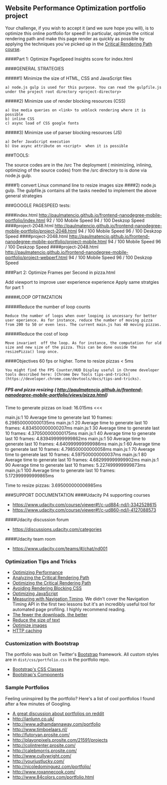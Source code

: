 ## Website Performance Optimization portfolio project

Your challenge, if you wish to accept it (and we sure hope you will), is to optimize this online portfolio for speed! In particular, optimize the critical rendering path and make this page render as quickly as possible by applying the techniques you've picked up in the [Critical Rendering Path course](https://www.udacity.com/course/ud884).

####Part 1: Optimize PageSpeed Insights score for index.html

####GENERAL STRATEGIES

#####1) Minimize the size of HTML, CSS and JavaScript files

	a) node.js gulp is used for this purpose. You can read the gulpfile.js under the project root directory <project-directory>

#####2) Minimize use of render blocking resources (CSS)

	a) Use media queries on <link> to unblock rendering where it is possible
	b) inline CSS
	c) async load of CSS google fonts


#####3) Minimize use of parser blocking resources (JS)

	a) Defer JavaScript execution
	b) Use async attribute on <script>  when it is possible


###TOOLS:

The source codes are in the <project directory>/src
The deployment ( minimiziing, inlining, optimizing of the source codes) from the <project-directory>/src  directory to <project-directory> is done via node.js gulp.

####1) convert Linux command line to resize  images size
####2) node.js gulp. The gulpfile.js contains all the tasks needed to implement the above general strategies


###GOOGLE PAGESPEED tests:

####index.html http://paulmatencio.github.io/frontend-nanodegree-mobile-portfolio/index.html
	92 / 100 Mobile Speed
	94 / 100 Deskzop Speed
####project-2048.html http://paulmatencio.github.io/frontend-nanodegree-mobile-portfolio/project-2048.html
	94 / 100 Mobile Speed
	96 / 100 Deskzop Speed
####project-2048.html http://paulmatencio.github.io/frontend-nanodegree-mobile-portfolio/project-mobile.html
	94 / 100 Mobile Speed
	96 / 100 Deskzop Speed
####project-2048.html http://paulmatencio.github.io/frontend-nanodegree-mobile-portfolio/project-webperf.html
	94 / 100 Mobile Speed
	96 / 100 Deskzop Speed


###Part 2: Optimize Frames per Second in pizza.html

Add viewport to improve user experience experience
Apply same stratgies for part 1

#####LOOP OPTIMZATION

#####Reduce the number of loop counts

	Reduce the number of loops when over looping is uncessary for better user eperience. As for instance, reduce the number of moving pizza from 200 to 50 or even less. The current main.js has 40 moving pizzas.

#####Reduce the cost of loop

	Move invariant  off the loop. As for instance, the computation for old size and new size of the pizza. This can be done ouside the resizePizza() loop once.

####Objectives
	60 fps or higher.
	Tome to resize pizzas < 5ms

	You might find the FPS Counter/HUD Display useful in Chrome developer tools described here: [Chrome Dev Tools tips-and-tricks](https://developer.chrome.com/devtools/docs/tips-and-tricks).


##### FPS and pizza resizing ( http://paulmatencio.github.io/frontend-nanodegree-mobile-portfolio/views/pizza.html)

Time to generate pizzas on load: 16.015ms <<<

main.js:1 10 Average time to generate last 10 frames: 6.298500000000135ms
main.js:1 20 Average time to generate last 10 frames: 4.834500000000207ms
main.js:1 30 Average time to generate last 10 frames: 4.370500000000175ms
main.js:1 40 Average time to generate last 10 frames: 4.839499999999862ms
main.js:1 50 Average time to generate last 10 frames: 4.640999999999986ms
main.js:1 60 Average time to generate last 10 frames: 4.798500000000058ms
main.js:1 70 Average time to generate last 10 frames: 4.597500000000037ms
main.js:1 80 Average time to generate last 10 frames: 4.682999999999902ms
main.js:1 90 Average time to generate last 10 frames: 5.227499999999873ms
main.js:1 100 Average time to generate last 10 frames: 5.172999999999865ms

Time to resize pizzas: 3.695000000006985ms

###SUPPORT DOCUMENTATION
####Udacity P4 supporting courses
* https://www.udacity.com/course/viewer#!/c-ud884-nd/l-3342528615
* https://www.udacity.com/course/viewer#!/c-ud860-nd/l-4127088573

####Udacity discussion forum
* https://discussions.udacity.com/categories

####Udacity team room
* https://www.udacity.com/teams/#/chat/nd001


### Optimization Tips and Tricks
* [Optimizing Performance](https://developers.google.com/web/fundamentals/performance/ "web performance")
* [Analyzing the Critical Rendering Path](https://developers.google.com/web/fundamentals/performance/critical-rendering-path/analyzing-crp.html "analyzing crp")
* [Optimizing the Critical Rendering Path](https://developers.google.com/web/fundamentals/performance/critical-rendering-path/optimizing-critical-rendering-path.html "optimize the crp!")
* [Avoiding Rendering Blocking CSS](https://developers.google.com/web/fundamentals/performance/critical-rendering-path/render-blocking-css.html "render blocking css")
* [Optimizing JavaScript](https://developers.google.com/web/fundamentals/performance/critical-rendering-path/adding-interactivity-with-javascript.html "javascript")
* [Measuring with Navigation Timing](https://developers.google.com/web/fundamentals/performance/critical-rendering-path/measure-crp.html "nav timing api"). We didn't cover the Navigation Timing API in the first two lessons but it's an incredibly useful tool for automated page profiling. I highly recommend reading.
* <a href="https://developers.google.com/web/fundamentals/performance/optimizing-content-efficiency/eliminate-downloads.html">The fewer the downloads, the better</a>
* <a href="https://developers.google.com/web/fundamentals/performance/optimizing-content-efficiency/optimize-encoding-and-transfer.html">Reduce the size of text</a>
* <a href="https://developers.google.com/web/fundamentals/performance/optimizing-content-efficiency/image-optimization.html">Optimize images</a>
* <a href="https://developers.google.com/web/fundamentals/performance/optimizing-content-efficiency/http-caching.html">HTTP caching</a>

### Customization with Bootstrap
The portfolio was built on Twitter's <a href="http://getbootstrap.com/">Bootstrap</a> framework. All custom styles are in `dist/css/portfolio.css` in the portfolio repo.

* <a href="http://getbootstrap.com/css/">Bootstrap's CSS Classes</a>
* <a href="http://getbootstrap.com/components/">Bootstrap's Components</a>

### Sample Portfolios

Feeling uninspired by the portfolio? Here's a list of cool portfolios I found after a few minutes of Googling.

* <a href="http://www.reddit.com/r/webdev/comments/280qkr/would_anybody_like_to_post_their_portfolio_site/">A great discussion about portfolios on reddit</a>
* <a href="http://ianlunn.co.uk/">http://ianlunn.co.uk/</a>
* <a href="http://www.adhamdannaway.com/portfolio">http://www.adhamdannaway.com/portfolio</a>
* <a href="http://www.timboelaars.nl/">http://www.timboelaars.nl/</a>
* <a href="http://futoryan.prosite.com/">http://futoryan.prosite.com/</a>
* <a href="http://playonpixels.prosite.com/21591/projects">http://playonpixels.prosite.com/21591/projects</a>
* <a href="http://colintrenter.prosite.com/">http://colintrenter.prosite.com/</a>
* <a href="http://calebmorris.prosite.com/">http://calebmorris.prosite.com/</a>
* <a href="http://www.cullywright.com/">http://www.cullywright.com/</a>
* <a href="http://yourjustlucky.com/">http://yourjustlucky.com/</a>
* <a href="http://nicoledominguez.com/portfolio/">http://nicoledominguez.com/portfolio/</a>
* <a href="http://www.roxannecook.com/">http://www.roxannecook.com/</a>
* <a href="http://www.84colors.com/portfolio.html">http://www.84colors.com/portfolio.html</a>
